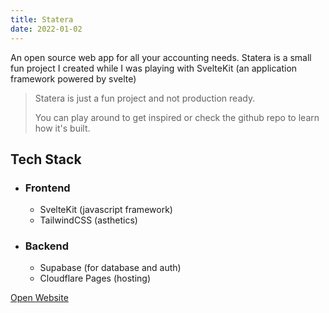 ```yaml
---
title: Statera
date: 2022-01-02
---
```


An open source web app for all your accounting needs.
Statera is a small fun project I created while I was playing with SvelteKit (an application framework powered by svelte)

> Statera is just a fun project and not production ready.
>
> You can play around to get inspired or check the github repo to learn how it's built.


## Tech Stack
- ### Frontend
  - SvelteKit (javascript framework)
  - TailwindCSS (asthetics)
- ### Backend
  - Supabase (for database and auth)
  - Cloudflare Pages (hosting)

[Open Website](https://statera.in/)